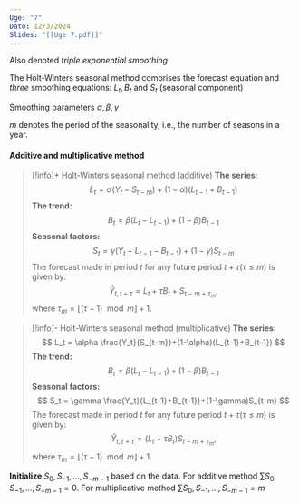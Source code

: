 ```yaml
---
Uge: "7"
Dato: 12/3/2024
Slides: "[[Uge 7.pdf]]"
---
```

Also denoted *triple exponential smoothing*

The Holt-Winters seasonal method comprises the forecast equation and *three* smoothing equations: $L_t, B_t$ and $S_t$ (seasonal component)

Smoothing parameters $\alpha, \beta, \gamma$

$m$ denotes the period of the seasonality, i.e., the number of seasons in a year.

#### Additive and multiplicative method

>[!info]+ Holt-Winters seasonal method (additive)
>**The series**:
>$$
>L_t = \alpha(Y_t-S_{t-m})+(1-\alpha)(L_{t-1}+B_{t-1})
>$$
>**The trend:**
>$$
>B_t=\beta(L_t-L_{t-1})+(1-\beta)B_{t-1}
>$$
>**Seasonal factors:**
>$$
>S_t = \gamma(Y_t-L_{t-1}-B_{t-1})+(1-\gamma)S_{t-m}
>$$
>The forecast made in period $t$ for any future period $t+\tau(\tau≤m)$ is given by:
>$$
>\hat{Y}_{t,t+\tau}=L_t+\tau B_t+S_{t-m+\tau_m},
>$$
>where $\tau_m=\lfloor (\tau-1) \mod m \rfloor +1$.

>[!info]- Holt-Winters seasonal method (multiplicative)
>**The series**:
>$$
>L_t = \alpha \frac{Y_t}{S_{t-m}}+(1-\alpha)(L_{t-1}+B_{t-1})
>$$
>**The trend:**
>$$
>B_t=\beta(L_t-L_{t-1})+(1-\beta)B_{t-1}
>$$
>**Seasonal factors:**
>$$
>S_t = \gamma \frac{Y_t}{L_{t-1}+B_{t-1}}+(1-\gamma)S_{t-m}
>$$
>The forecast made in period $t$ for any future period $t+\tau(\tau≤m)$ is given by:
>$$
>\hat{Y}_{t,t+\tau}=(L_t+\tau B_t)S_{t-m+\tau_m},
>$$
>where $\tau_m=\lfloor (\tau-1) \mod m \rfloor +1$.

**Initialize** $S_0, S_{-1}, \dots, S_{-m-1}$ based on the data.
For additive method $\sum S_0, S_{-1}, \dots, S_{-m-1}=0$.
For multiplicative method $\sum S_0, S_{-1}, \dots, S_{-m-1}=m$

